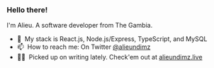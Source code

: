 ### Hello there!
I'm Alieu. A software developer from The Gambia.
- 🌱 &nbsp;My stack is React.js, Node.js/Express, TypeScript, and MySQL
- 📫 &nbsp;How to reach me: On Twitter [@alieundimz](https://twitter.com/alieundimz)
- 👨‍💻 &nbsp;Picked up on writing lately. Check'em out at [alieundimz.live](https://www.alieundimz.live)
